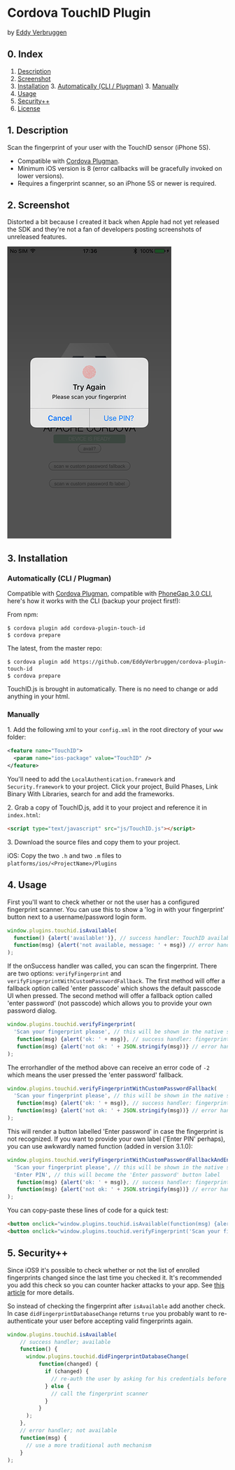 # Cordova TouchID Plugin
by [Eddy Verbruggen](http://twitter.com/eddyverbruggen)

## 0. Index

1. [Description](#1-description)
2. [Screenshot](#2-screenshot)
3. [Installation](#3-installation)
	3. [Automatically (CLI / Plugman)](#automatically-cli--plugman)
	3. [Manually](#manually)
4. [Usage](#4-usage)
5. [Security++](#5-security)
6. [License](#5-license)

## 1. Description

Scan the fingerprint of your user with the TouchID sensor (iPhone 5S).

* Compatible with [Cordova Plugman](https://github.com/apache/cordova-plugman).
* Minimum iOS version is 8 (error callbacks will be gracefully invoked on lower versions).
* Requires a fingerprint scanner, so an iPhone 5S or newer is required.

## 2. Screenshot
Distorted a bit because I created it back when Apple had not yet released the SDK and they're not a fan of developers posting screenshots of unreleased features.

![ScreenShot](screenshots/TouchID-demo.PNG)

## 3. Installation

### Automatically (CLI / Plugman)
Compatible with [Cordova Plugman](https://github.com/apache/cordova-plugman), compatible with [PhoneGap 3.0 CLI](http://docs.phonegap.com/en/3.0.0/guide_cli_index.md.html#The%20Command-line%20Interface_add_features), here's how it works with the CLI (backup your project first!):

From npm:
```
$ cordova plugin add cordova-plugin-touch-id
$ cordova prepare
```

The latest, from the master repo:
```
$ cordova plugin add https://github.com/EddyVerbruggen/cordova-plugin-touch-id
$ cordova prepare
```

TouchID.js is brought in automatically. There is no need to change or add anything in your html.

### Manually

1\. Add the following xml to your `config.xml` in the root directory of your `www` folder:
```xml
<feature name="TouchID">
  <param name="ios-package" value="TouchID" />
</feature>
```

You'll need to add the `LocalAuthentication.framework` and `Security.framework` to your project.
Click your project, Build Phases, Link Binary With Libraries, search for and add the frameworks.

2\. Grab a copy of TouchID.js, add it to your project and reference it in `index.html`:
```html
<script type="text/javascript" src="js/TouchID.js"></script>
```

3\. Download the source files and copy them to your project.

iOS: Copy the two `.h` and two `.m` files to `platforms/ios/<ProjectName>/Plugins`

## 4. Usage
First you'll want to check whether or not the user has a configured fingerprint scanner.
You can use this to show a 'log in with your fingerprint' button next to a username/password login form.
```js
window.plugins.touchid.isAvailable(
  function() {alert('available!')}, // success handler: TouchID available
  function(msg) {alert('not available, message: ' + msg)} // error handler: no TouchID available
);
```

If the onSuccess handler was called, you can scan the fingerprint.
There are two options: `verifyFingerprint` and `verifyFingerprintWithCustomPasswordFallback`.
The first method will offer a fallback option called 'enter passcode' which shows the default passcode UI when pressed.
The second method will offer a fallback option called 'enter password' (not passcode) which allows you to provide your own password dialog.
```js
window.plugins.touchid.verifyFingerprint(
  'Scan your fingerprint please', // this will be shown in the native scanner popup
   function(msg) {alert('ok: ' + msg)}, // success handler: fingerprint accepted
   function(msg) {alert('not ok: ' + JSON.stringify(msg))} // error handler with errorcode and localised reason
);
```
The errorhandler of the method above can receive an error code of `-2` which means the user pressed the 'enter password' fallback.

```js
window.plugins.touchid.verifyFingerprintWithCustomPasswordFallback(
  'Scan your fingerprint please', // this will be shown in the native scanner popup
   function(msg) {alert('ok: ' + msg)}, // success handler: fingerprint accepted
   function(msg) {alert('not ok: ' + JSON.stringify(msg))} // error handler with errorcode and localised reason
);
```

This will render a button labelled 'Enter password' in case the fingerprint is not recognized.
If you want to provide your own label ('Enter PIN' perhaps), you can use awkwardly named function (added in version 3.1.0):

```js
window.plugins.touchid.verifyFingerprintWithCustomPasswordFallbackAndEnterPasswordLabel(
  'Scan your fingerprint please', // this will be shown in the native scanner popup
  'Enter PIN', // this will become the 'Enter password' button label
   function(msg) {alert('ok: ' + msg)}, // success handler: fingerprint accepted
   function(msg) {alert('not ok: ' + JSON.stringify(msg))} // error handler with errorcode and localised reason
);
```

You can copy-paste these lines of code for a quick test:
```html
<button onclick="window.plugins.touchid.isAvailable(function(msg) {alert('ok: ' + msg)}, function(msg) {alert('not ok: ' + msg)})">Touch ID available?</button>
<button onclick="window.plugins.touchid.verifyFingerprint('Scan your fingerprint please', function(msg) {alert('ok: ' + msg)}, function(msg) {alert('not ok: ' + JSON.stringify(msg))})">Scan fingerprint</button>
```

## 5. Security++
Since iOS9 it's possible to check whether or not the list of enrolled fingerprints changed since
the last time you checked it. It's recommended you add this check so you can counter hacker attacks
to your app. See [this article](https://godpraksis.no/2016/03/fingerprint-trojan/) for more details.

So instead of checking the fingerprint after `isAvailable` add another check.
In case `didFingerprintDatabaseChange` returns `true` you probably want to re-authenticate your user
before accepting valid fingerprints again.

```js
window.plugins.touchid.isAvailable(
    // success handler; available
    function() {
      window.plugins.touchid.didFingerprintDatabaseChange(
          function(changed) {
            if (changed) {
              // re-auth the user by asking for his credentials before allowing a fingerprint scan again
            } else {
              // call the fingerprint scanner
            }
          }
      );
    },
    // error handler; not available
    function(msg) {
      // use a more traditional auth mechanism
    }
);
```
